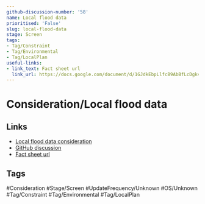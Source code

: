 ```yaml
---
github-discussion-number: '58'
name: Local flood data
prioritised: 'False'
slug: local-flood-data
stage: Screen
tags:
- Tag/Constraint
- Tag/Environmental
- Tag/LocalPlan
useful-links:
- link_text: Fact sheet url
  link_url: https://docs.google.com/document/d/1GJdkEbpLlfcB9AbBfLcDgkvFMxs7kPrtc_y_mxOby-I/edit
---
```


# Consideration/Local flood data



## Links

* [Local flood data consideration](https://design.planning.data.gov.uk/planning-consideration/local-flood-data)
* [GitHub discussion](https://github.com/digital-land/data-standards-backlog/discussions/58)
* [Fact sheet url](https://docs.google.com/document/d/1GJdkEbpLlfcB9AbBfLcDgkvFMxs7kPrtc_y_mxOby-I/edit)

## Tags

#Consideration #Stage/Screen #UpdateFrequency/Unknown #OS/Unknown #Tag/Constraint #Tag/Environmental #Tag/LocalPlan